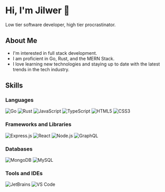 # Hi, I'm Jilwer 👋
Low tier software developer, high tier procrastinator.

## About Me
- I'm interested in full stack development.
- I am proficient in Go, Rust, and the MERN Stack.
- I love learning new technologies and staying up to date with the latest trends in the tech industry.


## Skills

###  Languages
![Go](https://img.shields.io/badge/-Go-00ADD8?style=flat-square&logo=go&logoColor=white)
![Rust](https://img.shields.io/badge/-Rust-black?style=flat-square&logo=rust&logoColor=#E57324)
![JavaScript](https://img.shields.io/badge/-JavaScript-F7DF1E?style=flat-square&logo=javascript&logoColor=black)
![TypeScript](https://img.shields.io/badge/-TypeScript-007ACC?style=flat-square&logo=typescript&logoColor=white)
![HTML5](https://img.shields.io/badge/-HTML5-E34F26?style=flat-square&logo=html5&logoColor=white)
![CSS3](https://img.shields.io/badge/-CSS3-1572B6?style=flat-square&logo=css3&logoColor=white)

### Frameworks and Libraries

![Express.js](https://img.shields.io/badge/-Express.js-000000?style=flat-square&logo=express&logoColor=white)
![React](https://img.shields.io/badge/-React-61DAFB?style=flat-square&logo=react&logoColor=black)
![Node.js](https://img.shields.io/badge/-Node.js-339933?style=flat-square&logo=node.js&logoColor=white)
![GraphQL](https://img.shields.io/badge/-GraphQL-E10098?style=flat-square&logo=graphql&logoColor=white)

### Databases
![MongoDB](https://img.shields.io/badge/-MongoDB-47A248?style=flat-square&logo=mongodb&logoColor=white)
![MySQL](https://img.shields.io/badge/-MySQL-4479A1?style=flat-square&logo=mysql&logoColor=white)

### Tools and IDEs
![JetBrains](https://img.shields.io/badge/-JetBrains-000000?style=flat-square&logo=jetbrains&logoColor=white)
![VS Code](https://img.shields.io/badge/-VS%20Code-007ACC?style=flat-square&logo=visual-studio-code&logoColor=white)
